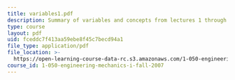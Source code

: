 ```yaml
---
title: variables1.pdf
description: Summary of variables and concepts from lectures 1 through 15.
type: course
layout: pdf
uid: fceddc7f413aa59ebe8f45c7becd94a1
file_type: application/pdf
file_location: >-
  https://open-learning-course-data-rc.s3.amazonaws.com/1-050-engineering-mechanics-i-fall-2007/fceddc7f413aa59ebe8f45c7becd94a1_variables1.pdf
course_id: 1-050-engineering-mechanics-i-fall-2007
---
```

